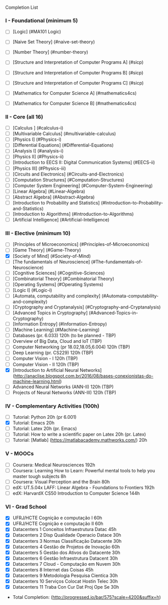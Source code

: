 Completion List

### I - Foundational (minimum 5)
- [ ]	[Logic] (#MA101 Logic)   
- [ ]	[Naive Set Theory] (#naive-set-theory) 
- [ ]	[Number Theory] (#number-theory) 
- [ ]	[Structure and Interpretation of Computer Programs A] (#sicp) 
- [ ]	[Structure and Interpretation of Computer Programs B] (#sicp) 
- [ ]	[Structure and Interpretation of Computer Programs C] (#sicp)  
- [ ]	[Mathematics for Computer Science A] (#mathematics4cs)  
- [ ]	[Mathematics for Computer Science B] (#mathematics4cs)  


### II - Core (all 16)
- [ ]	[Calculus ] (#calculus-i)  
- [ ]	[Multivariable Calculus] (#multivariable-calculus)  
- [ ]	[Physics I] (#Physics-i)  
- [ ]	[Differential Equations] (#Differential-Equations)  
- [ ]	[Analysis I] (#analysis-i)  
- [ ]	[Physics II] (#Physics-ii)  
- [ ]	[Introduction to EECS II: Digital Communication Systems] (#EECS-ii)  
- [ ]	[Physics III] (#Physics-iii)  
- [ ]	[Circuits and Electronics] (#Circuits-and-Electronics)  
- [ ]	[Computation Structures] (#Computation-Structures)  
- [ ]	[Computer System Engineering] (#Computer-System-Engineering)  
- [ ]	[Linear Algebra] (#Linear-Algebra)  
- [ ]	[Abstract Algebra] (#Abstract-Algebra)  
- [ ]	[Introduction to Probability and Statistics] (#Introduction-to-Probability-and-Statistics)  
- [ ]	[Introduction to Algorithms] (#Introduction-to-Algorithms)  
- [ ]	[Artificial Intelligence] (#Artificial-Intelligence)  

### III - Elective (minimum 10)
- [ ]	[Principles of Microeconomics] (#Principles-of-Microeconomics)  
- [ ]	[Game Theory] (#Game-Theory)  
- [x]	[Society of Mind] (#Society-of-Mind)  
- [ ]	[The fundamentals of Neuroscience] (#The-fundamentals-of-Neuroscience)  
- [ ]	[Cognitive Sciences] (#Cognitive-Sciences)  
- [ ]	[Combinatorial Theory] (#Combinatorial Theory)  
- [ ]	[Operating Systems] (#Operating Systems)  
- [ ]	[Logic I] (#Logic-i)  
- [ ]	[Automata, computability and complexity] (#Automata-computability-and-complexity)  
- [ ]	[Cryptography and Cryptanalysis] (#Cryptography-and-Cryptanalysis)  
- [ ]	[Advanced Topics in Cryptography] (#Advanced-Topics-in-Cryptography)  
- [ ]	[Information Entropy] (#Information-Entropy)  
- [ ]	[Machine Learning]  (#Machine-Learning)  
- [ ] Databases (pr. 6.033) 120h (to be planned - TBP)  
- [ ] Overview of Big Data, Cloud and IoT (TBP)  
- [ ] Computer Networking (pr 18.02,18.05,6.004)  120h	(TBP)  
- [ ] Deep Learning (pr. CS229) 120h (TBP)  
- [ ] Computer Vision - I  120h (TBP)  
- [ ] Computer Vision - II 120h (TBP)  
- [x] [Introduction to Artificial Neural Networks] (http://anaclise.blogspot.com.br/2016/08/bases-conexionistas-do-machine-learning.html)  
- [ ] Advanced Neural Networks (ANN-II) 120h (TBP)  
- [ ] Projects of Neural Networks (ANN-III)  120h (TBP)  

### IV - Complementary Activities (100h)
- [ ]	Tutorial: Python 20h (pr 6.001)   
- [x]	Tutorial: Emacs 20h    
- [ ]	Tutorial: Latex 20h (pr. Emacs)   
- [ ]	Tutorial: How to write a scientific paper on Latex 20h (pr. Latex)   
- [ ]	Tutorial: [Matlab] (https://matlabacademy.mathworks.com/) 20h    

### V - MOOCs 
- [ ]	Coursera: Medical Neurosciences 192h   
- [ ]	Coursera: Learning How to Learn: Powerful mental tools to help you master tough subjects 8h   
- [ ]	Coursera: Visual Perception and the Brain 80h   
- [ ]	edX: UT.5.04x LAFF: Linear Algebra - Foundations to Frontiers 192h   
- [ ]	edX: HarvardX CS50 Introduction to Computer Science 144h   

### VI - Grad School
- [x] UFRJ/HCTE Cognição e computação I  60h    
- [x] UFRJ/HCTE Cognição e computação II 60h    
- [x] Datacenters 1 Conceitos Infraestrutura Datac 45h    
- [x] Datacenters 2 Disp Qualidade Operacio Datace 30h    
- [x] Datacenters 3 Normas Classificação Datacente 30h    
- [x] Datacenters 4 Gestão de Projetos de Inovação 60h    
- [x] Datacenters 5 Gestão dos Ativos do Datacente 30h    
- [x] Datacenters 6 Gestão Infraestrutura Datacent 30h    
- [x] Datacenters 7 Cloud - Computação em Nuvem    30h    
- [x] Datacenters 8 Internet das Coisas            45h    
- [x] Datacenters 9 Metodologia Pesquisa Cientíca  30h    
- [x] Datacenters 10 Serviços Colocat Hostin Telec 30h    
- [x] Datacenters 11 Traba Con Cur Dat Proj Ope Se 30h    

* Total Completion:  (http://progressed.io/bar/575?scale=4200&suffix=h)  
